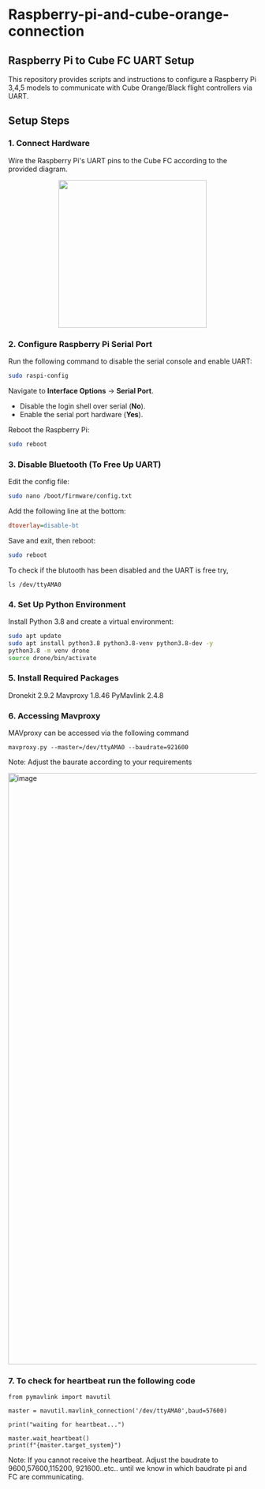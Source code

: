# Raspberry-pi-and-cube-orange-connection


## Raspberry Pi to Cube FC UART Setup

This repository provides scripts and instructions to configure a Raspberry Pi 3,4,5 models to communicate with Cube Orange/Black flight controllers via UART.

## Setup Steps

### 1. Connect Hardware
Wire the Raspberry Pi's UART pins to the Cube FC according to the provided diagram.

<p align=center>
<img src="https://github.com/user-attachments/assets/7fb85866-6169-4e99-9c1a-69512b59a338" height="300">
</p>


### 2. Configure Raspberry Pi Serial Port
Run the following command to disable the serial console and enable UART:
```bash
sudo raspi-config
```
Navigate to **Interface Options** → **Serial Port**.
- Disable the login shell over serial (**No**).
- Enable the serial port hardware (**Yes**).

Reboot the Raspberry Pi:
```bash
sudo reboot
```

### 3. Disable Bluetooth (To Free Up UART)
Edit the config file:
```bash
sudo nano /boot/firmware/config.txt
```
Add the following line at the bottom:
```ini
dtoverlay=disable-bt
```
Save and exit, then reboot:
```bash
sudo reboot
```
To check if the blutooth has been disabled and the UART is free try,
~~~
ls /dev/ttyAMA0
~~~

### 4. Set Up Python Environment
Install Python 3.8 and create a virtual environment:
```bash
sudo apt update
sudo apt install python3.8 python3.8-venv python3.8-dev -y
python3.8 -m venv drone
source drone/bin/activate
```

### 5. Install Required Packages
Dronekit 2.9.2
Mavproxy 1.8.46
PyMavlink 2.4.8

### 6. Accessing Mavproxy
MAVproxy can be accessed via the following command

```
mavproxy.py --master=/dev/ttyAMA0 --baudrate=921600
```

Note: Adjust the baurate according to your requirements

<img width="1600" height="1200" alt="image" src="https://github.com/user-attachments/assets/6891d905-43c7-4d57-998c-1393e663c8a9" />


### 7. To check for heartbeat run the following code

```
from pymavlink import mavutil

master = mavutil.mavlink_connection('/dev/ttyAMA0',baud=57600)

print("waiting for heartbeat...")

master.wait_heartbeat()
print(f"{master.target_system}")

```
Note: If you cannot receive the heartbeat. Adjust the baudrate to 9600,57600,115200, 921600..etc.. until we know in which baudrate pi and FC are communicating.



